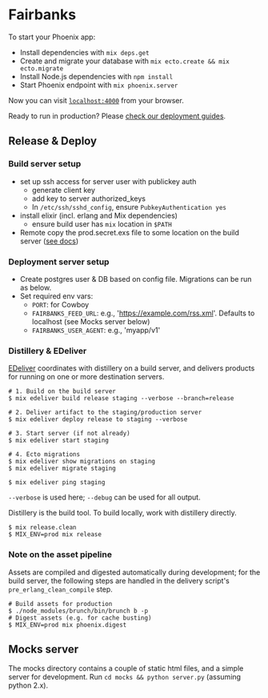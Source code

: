 # Fairbanks

To start your Phoenix app:

  * Install dependencies with `mix deps.get`
  * Create and migrate your database with `mix ecto.create && mix ecto.migrate`
  * Install Node.js dependencies with `npm install`
  * Start Phoenix endpoint with `mix phoenix.server`

Now you can visit [`localhost:4000`](http://localhost:4000) from your browser.

Ready to run in production? Please [check our deployment guides](http://www.phoenixframework.org/docs/deployment).

## Release & Deploy

### Build server setup

- set up ssh access for server user with publickey auth
    + generate client key
    + add key to server authorized_keys
    + In `/etc/ssh/sshd_config`, ensure `PubkeyAuthentication yes`
- install elixir (incl. erlang and Mix dependencies)
    + ensure build user has `mix` location in `$PATH`
- Remote copy the prod.secret.exs file to some location on the build server ([see docs](https://github.com/boldpoker/edeliver/wiki/Embed-Secrets---Credentials-into-the-Release))

### Deployment server setup

- Create postgres user & DB based on config file. Migrations can be run as below.
- Set required env vars:
    + `PORT`: for Cowboy
    + `FAIRBANKS_FEED_URL`: e.g., 'https://example.com/rss.xml'. Defaults to localhost (see Mocks server below)
    + `FAIRBANKS_USER_AGENT`: e.g., 'myapp/v1'

### Distillery & EDeliver

[EDeliver](https://github.com/boldpoker/edeliver) coordinates with distillery on a build server, and delivers products for running on one or more destination servers.

```
# 1. Build on the build server
$ mix edeliver build release staging --verbose --branch=release

# 2. Deliver artifact to the staging/production server
$ mix edeliver deploy release to staging --verbose

# 3. Start server (if not already)
$ mix edeliver start staging

# 4. Ecto migrations
$ mix edeliver show migrations on staging
$ mix edeliver migrate staging

$ mix edeliver ping staging
```

`--verbose` is used here; `--debug` can be used for all output.

Distillery is the build tool. To build locally, work with distillery directly.

```
$ mix release.clean
$ MIX_ENV=prod mix release
```

### Note on the asset pipeline

Assets are compiled and digested automatically during development; for the build server, the following steps are handled in the delivery script's `pre_erlang_clean_compile` step.

```
# Build assets for production
$ ./node_modules/brunch/bin/brunch b -p
# Digest assets (e.g. for cache busting)
$ MIX_ENV=prod mix phoenix.digest
```

## Mocks server

The mocks directory contains a couple of static html files, and a simple server for development. Run `cd mocks && python server.py` (assuming python 2.x).
